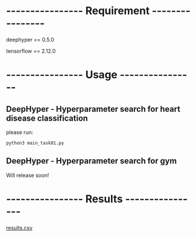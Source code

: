 # ---------------- Requirement ----------------

deephyper == 0.5.0

tensorflow == 2.12.0

# ---------------- Usage ----------------

## DeepHyper - Hyperparameter search for heart disease classification

please run:

```
python3 main_task01.py
```



## DeepHyper - Hyperparameter search for gym

Will release soon!

# ---------------- Results ----------------

[results.csv](https://github.com/krm9c/RL_thompson/files/11651412/results.csv)

<!-- # ---------------- Requirement ----------------

python==3.7.10

pytorch==1.7.1

torchvision==0.8.2

gym==0.21.0

numpy==1.21.5

pandas==1.2.4

matplotlib==3.5.0

tqdm==4.59.0

importlib-metadata==4.13.0

pyglet==1.5.21

# ---------------- Usage ----------------
## Vanilla Policy Gradient 
Please run
```
python3 main_pg.py --scratch True --task "CartPole-v1" --max_steps 100 --num_episodes 10000 --learn_rate 1e-3 --save_after 10000
```

## Results
Notes: x-axis is the number of episodes, and y-axis is the number of steps during each spisode. For CartPole task, you get reward +1 if for this step the pole remains upright, and get zero reward if the opposite is the case.

![fig_pg_reward](https://github.com/krm9c/RL_thompson/assets/38525155/cf437c8a-6bfe-4ee3-9fbb-48634343b068)
 -->

